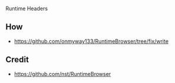 Runtime Headers

## How

- https://github.com/onmyway133/RuntimeBrowser/tree/fix/write

## Credit

- https://github.com/nst/RuntimeBrowser